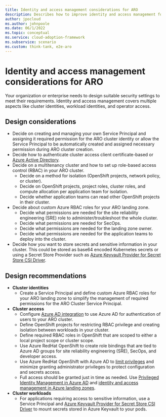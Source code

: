 ```yaml
---
title: Identity and access management considerations for ARO
description: Describes how to improve identity and access management for the Azure RedHat OpenShift Service.
author: jpocloud
ms.author: johnpoole
ms.date: 06/1/2022
ms.topic: conceptual
ms.service: cloud-adoption-framework
ms.subservice: scenario
ms.custom: think-tank, e2e-aro
---
```


# Identity and access management considerations for ARO

Your organization or enterprise needs to design suitable security settings to meet their requirements. Identity and access management covers multiple aspects like cluster identities, workload identities, and operator access.

## Design considerations

- Decide on creating and managing your own Service Principal and assigning it required permission for the ARO cluster identity or allow the Service Principal to be automatically created and assigned necessary permission during ARO cluster creation.
- Decide how to authenticate cluster access client certificate-based or [Azure Active Directory](/azure/openshift/configure-azure-ad-ui).
- Decide on a multitenancy cluster and how to set up role-based access control (RBAC) in your ARO cluster.
  - Decide on a method for isolation (OpenShift projects, network policy, or cluster).
  - Decide on OpenShift projects, project roles, cluster roles, and compute allocation per application team for isolation.
  - Decide whether application teams can read other OpenShift projects in their cluster.
- Decide about custom Azure RBAC roles for your ARO landing zone.
  - Decide what permissions are needed for the site reliability engineering (SRE) role to administer/troubleshoot the whole cluster.
  - Decide what permissions are needed for SecOps.
  - Decide what permissions are needed for the landing zone owner.
  - Decide what permissions are needed for the application teams to deploy into the cluster.
- Decide how you want to store secrets and sensitive information in your cluster. This could be stored as base64 encoded Kubernetes secrets or using a Secret Store Provider such as [Azure Keyvault Provider for Secret Store CSI Driver](https://azure.github.io/secrets-store-csi-driver-provider-azure/).

## Design recommendations

- **Cluster identities**
  - Create a Service Principal and define custom Azure RBAC roles for your ARO landing zone to simplify the management of required permissions for the ARO Cluster Service Principal.
- **Cluster access**
  - Configure [Azure AD integration](https://docs.microsoft.com/en-us/azure/openshift/configure-azure-ad-cli) to use Azure AD for authentication of users to your ARO cluster.
  - Define OpenShift projects for restricting RBAC privilege and creating isolation between workloads in your cluster.
  - Define required RBAC roles in OpenShift that are scoped to either a local project scope or cluster scope.
  - Use Azure RedHat OpenShift to create role bindings that are tied to Azure AD groups for site reliability engineering (SRE), SecOps, and developer access.
  - Use Azure RedHat OpenShift with Azure AD to [limit privileges](/azure/aks/azure-ad-rbac) and minimize granting administrator privileges to protect configuration and secrets access.
  - Full access should be granted just in time as needed. Use [Privileged Identity Management in Azure AD](/azure/active-directory/privileged-identity-management/pim-configure) and [identity and access management in Azure landing zones](../../ready/landing-zone/design-area/identity-access.md).
- **Cluster workloads**
  - For applications requiring access to sensitive information, use a Service Principal and [Azure Keyvault Provider for Secret Store CSI Driver](https://azure.github.io/secrets-store-csi-driver-provider-azure/) to mount secrets stored in Azure Keyvault to your pods.
